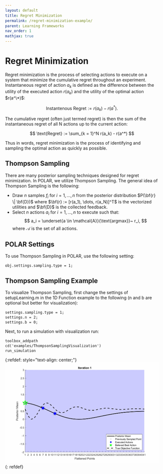 ```yaml
---
layout: default
title: Regret Minimization
permalink: /regret-minimization-example/
parent: Learning Frameworks
nav_order: 1
mathjax: true
---
```


# Regret Minimization
Regret minimization is the process of selecting actions to execute on a system that minimize the cumulative regret throughout an experiment. Instantaneous regret of action $a_k$ is defined as the difference between the utility of the executed action $r(a_k)$ and the utility of the optimal action $r(a^\*)$:

$$
\text{Instantenous Regret} := r(a_k) - r(a^*).
$$

The cumulative regret (often just termed regret) is then the sum of the instantaneous regret of all N actions up to the current action:

$$
\text{Regret} := \sum_{k = 1}^N r(a_k) - r(a^*)
$$

Thus in words, regret minimization is the process of identifying and sampling the optimal action as quickly as possible.

## Thompson Sampling
There are many posterior sampling techniques designed for regret minimization. In POLAR, we utilize Thompson Sampling. The general idea of Thompson Sampling is the following:
- Draw $n$ samples $f_i$ for $i = 1, \dots, n$ from the posterior distribution $P(\bf{r} \| \bf{D})$ where $\bf{r} := [r(a_1), \dots, r(a_N)]^T$ is the vectorized utilities and $\bf{D}$ is the collected feedback. 
- Select $n$ actions $a_i$ for $i = 1, \dots, n$ to execute such that:
$$
a_i = \underset{a \in \mathcal{A}}{\text{argmax}}~ r_i,
$$ where $\mathcal{A}$ is the set of all actions.


## POLAR Settings
To use Thompson Sampling in POLAR, use the following setting:
	
	obj.settings.sampling.type = 1;

## Thompson Sampling Example
To visualize Thompson Sampling, first change the settings of setupLearning.m in the 1D Function example to the following (n and b are optional but better for visualization):
```
settings.sampling.type = 1;
settings.n = 2;
settings.b = 0;
```
Next, to run a simulation with visualization run:
```
toolbox_addpath
cd('examples/ThompsonSamplingVisualization')
run_simulation
```
{:refdef: style="text-align: center;"}
![Thompson Sampling Simulation](../assets/images/ThompsonSampling.gif)
{: refdef}

